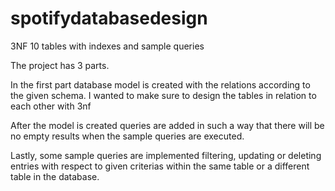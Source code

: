 # spotifydatabasedesign
3NF 10 tables with indexes and sample queries

The project has 3 parts.

In the first part database model is created with the relations according to the given schema. I wanted to make sure to design the tables in relation to each other with 3nf

After the model is created queries are added in such a way that there will be no empty results when the sample queries are executed.

Lastly, some sample queries are implemented filtering, updating or deleting entries with respect to given criterias within the same table or a different table in the database.
